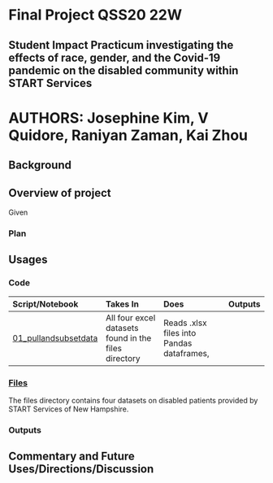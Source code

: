 # Final Project QSS20 22W
## Student Impact Practicum investigating the effects of race, gender, and the Covid-19 pandemic on the disabled community within START Services

# AUTHORS: Josephine Kim, V Quidore, Raniyan Zaman, Kai Zhou

## Background

## Overview of project

Given 

### Plan 

## Usages

### Code 

|**Script/Notebook**|**Takes In**|**Does**|**Outputs**|
|:------------------|:-----------|:-------|:----------|
|[01_pullandsubsetdata](https://github.com/vquidore/final-project-qss20/blob/main/code/01_pullandsubsetdata.ipynb)|All four excel datasets found in the files directory|Reads .xlsx files into Pandas dataframes, ||
### [Files](https://github.com/vquidore/final-project-qss20/tree/main/files)

The files directory contains four datasets on disabled patients provided by START Services of New Hampshire. 


### Outputs

## Commentary and Future Uses/Directions/Discussion
